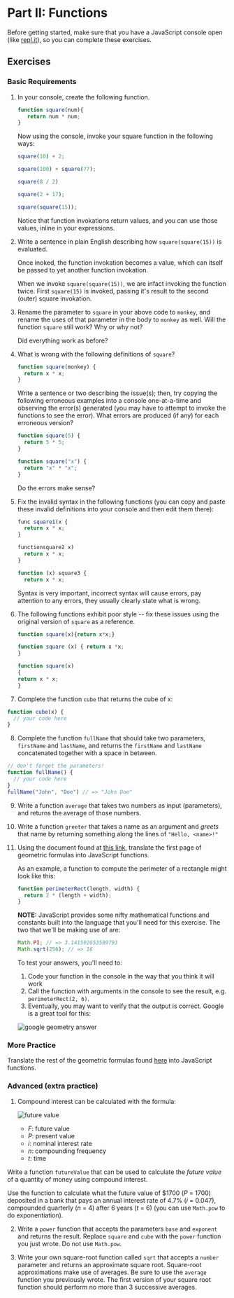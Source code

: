 # Part II: Functions

Before getting started, make sure that you have a JavaScript console open (like <a href="http://www.repl.it/languages/javascript" target="_blank">repl.it</a>), so you can complete these exercises.

## Exercises

### Basic Requirements

1. In your console, create the following function.

   ```js
   function square(num){
      return num * num;
   }
   ```
   Now using the console, invoke your square function in the following ways:
   ```js
   square(10) + 2;
   ```
   ```js
   square(100) + square(77);
   ```
   ```js
   square(8 / 2)
   ```
   ```js
   square(2 + 17);
   ```
   ```js
   square(square(15));
   ```
   
   Notice that function invokations return values, and you can use those values, 
   inline in your expressions.

2. Write a sentence in plain English describing how `square(square(15))` is
   evaluated.
   
   Once inoked, the function invokation becomes a value, which can itself be passed
   to yet another function invokation.
   
   When we invoke `square(square(15))`, we are infact invoking the function twice. First
   `square(15)` is invoked, passing it's result to the second (outer) square invokation.

3. Rename the parameter to `square` in your above code to `monkey`, and
   rename the uses of that parameter in the body to `monkey` as well. Will the
   function `square` still work? Why or why not?
   
   Did everything work as before?

4. What is wrong with the following definitions of `square`? 
   ```js
   function square(monkey) {
     return x * x;
   }
   ```
   Write a sentence or two describing the issue(s); then, try copying the following 
   erroneous examples into a console one-at-a-time and observing the error(s) 
   generated (you may have to attempt to invoke the functions to see the error). 
   What errors are produced (if any) for each erroneous version? 
   
   ```js
   function square(5) {
     return 5 * 5;
   }

   function square("x") {
     return "x" * "x";
   }
   ```
   
   Do the errors make sense?

5. Fix the invalid syntax in the following functions (you can copy and paste these
   invalid definitions into your console and then edit them there):

   ```js
   func square1(x {
     return x * x;
   }

   functionsquare2 x)
     return x * x;
   }

   function (x) square3 {
     return x * x;
   ```
   
   Syntax is very important, incorrect syntax will cause errors, pay attention
   to any errors, they usually clearly state what is wrong.

6. The following functions exhibit poor style -- fix these issues using the
   original version of `square` as a reference.

   ```js
   function square(x){return x*x;}

   function square (x) { return x *x;
   }

   function square(x)
   {
   return x * x;
   }
   ```

7. Complete the function `cube` that returns the cube of x:

  ```js
  function cube(x) {
    // your code here
  }
  ```

8. Complete the function `fullName` that should take two parameters, `firstName`
   and `lastName`, and returns the `firstName` and `lastName` concatenated
   together with a space in between.

  ```js
  // don't forget the parameters!
  function fullName() {
    // your code here
  }
  fullName("John", "Doe") // => "John Doe"
  ```

9. Write a function `average` that takes two numbers as input (parameters), and
   returns the average of those numbers.

10. Write a function `greeter` that takes a name as an argument and *greets*
    that name by returning something along the lines of `"Hello, <name>!"`

11. Using the document found at <a href="http://www.gbcnv.edu/documents/ASC/docs/00000005.pdf" target="_blank">this link</a>, translate the first page of geometric formulas into JavaScript functions.

    As an example, a function to compute the perimeter of a rectangle might look
    like this:

    ```js
    function perimeterRect(length, width) {
      return 2 * (length + width);
    }
    ```

    **NOTE:** JavaScript provides some nifty mathematical functions and
    constants built into the language that you'll need for this exercise. The
    two that we'll be making use of are:

    ```js
    Math.PI; // => 3.141592653589793
    Math.sqrt(256); // => 16
    ```

    To test your answers, you'll need to:

    1. Code your function in the console in the way that you think it will work
    2. Call the function with arguments in the console to see the result, e.g.
      `perimeterRect(2, 6)`.
    3. Eventually, you may want to verify that the output is correct. Google is a
       great tool for this:

    ![google geometry answer](google-geometry-answer.gif)

### More Practice

Translate the rest of the geometric formulas found <a href="http://www.gbcnv.edu/documents/ASC/docs/00000005.pdf" target="_blank">here</a> into JavaScript functions.

### Advanced (extra practice)

1. Compound interest can be calculated with the formula:

    ![future value](future-value.png)

    - *F*: future value
    - *P*: present value
    - *i*: nominal interest rate
    - *n*: compounding frequency
    - *t*: time

  Write a function `futureValue` that can be used to calculate the *future value*
  of a quantity of money using compound interest.

  Use the function to calculate what the future value of $1700 (*P* = 1700)
  deposited in a bank that pays an annual interest rate of 4.7% (*i* = 0.047),
  compounded quarterly (*n* = 4) after 6 years (*t* = 6) (you can use `Math.pow`
  to do exponentiation).

2. Write a `power` function that accepts the parameters `base` and `exponent`
   and returns the result. Replace `square` and `cube` with the `power` function
   you just wrote. Do not use `Math.pow`.

3. Write your own square-root function called `sqrt` that accepts a `number`
   parameter and returns an approximate square root. Square-root approximations
   make use of averages. Be sure to use the `average` function you previously
   wrote. The first version of your square root function should perform no more
   than 3 successive averages.
